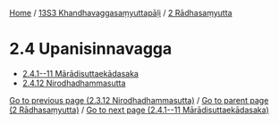 
[Home](/) / [13S3 Khandhavaggasaṃyuttapāḷi](...md) / [2 Rādhasaṃyutta](../13S3/2.md)

# 2.4 Upanisinnavagga

* [2.4.1--11 Mārādisuttaekādasaka](2.4/2.4.1--11.md)
* [2.4.12 Nirodhadhammasutta](2.4/2.4.12.md)

[Go to previous page (2.3.12 Nirodhadhammasutta)](2.3/2.3.12.md) / [Go to parent page (2 Rādhasaṃyutta)](../13S3/2.md) / [Go to next page (2.4.1--11 Mārādisuttaekādasaka)](2.4/2.4.1--11.md)



